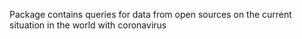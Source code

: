 Package contains queries for data from open sources on the current situation in the world with coronavirus